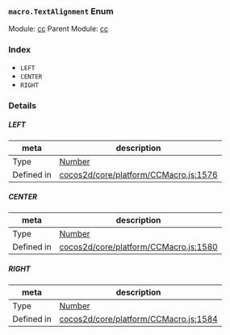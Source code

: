 ### `macro.TextAlignment` Enum



Module: [cc](../modules/cc.md)
Parent Module: [cc](../modules/cc.md)





### Index
  - `LEFT`
  - `CENTER`
  - `RIGHT`

### Details


##### LEFT

> 

| meta | description |
|------|-------------|
| Type | <a href="https://developer.mozilla.org/en/JavaScript/Reference/Global_Objects/Number" class="crosslink external" target="_blank">Number</a> |
| Defined in | [cocos2d/core/platform/CCMacro.js:1576](https://github.com/cocos-creator/engine/blob/f120e67a8e229233f15e46cc51536723de44fd94/cocos2d/core/platform/CCMacro.js#L1576) |



##### CENTER

> 

| meta | description |
|------|-------------|
| Type | <a href="https://developer.mozilla.org/en/JavaScript/Reference/Global_Objects/Number" class="crosslink external" target="_blank">Number</a> |
| Defined in | [cocos2d/core/platform/CCMacro.js:1580](https://github.com/cocos-creator/engine/blob/f120e67a8e229233f15e46cc51536723de44fd94/cocos2d/core/platform/CCMacro.js#L1580) |



##### RIGHT

> 

| meta | description |
|------|-------------|
| Type | <a href="https://developer.mozilla.org/en/JavaScript/Reference/Global_Objects/Number" class="crosslink external" target="_blank">Number</a> |
| Defined in | [cocos2d/core/platform/CCMacro.js:1584](https://github.com/cocos-creator/engine/blob/f120e67a8e229233f15e46cc51536723de44fd94/cocos2d/core/platform/CCMacro.js#L1584) |


